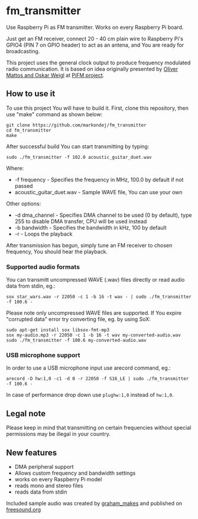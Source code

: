 # fm_transmitter
Use Raspberry Pi as FM transmitter. Works on every Raspberry Pi board.

Just get an FM receiver, connect 20 - 40 cm plain wire to Raspberry Pi's GPIO4 (PIN 7 on GPIO header) to act as an antena, and You are ready for broadcasting.

This project uses the general clock output to produce frequency modulated radio communication. It is based on idea originally presented by [Oliver Mattos and Oskar Weigl](http://icrobotics.co.uk/wiki/index.php/Turning_the_Raspberry_Pi_Into_an_FM_Transmitter) at [PiFM project](http://icrobotics.co.uk/wiki/index.php/Turning_the_Raspberry_Pi_Into_an_FM_Transmitter).
## How to use it
To use this project You will have to build it. First, clone this repository, then use "make" command as shown below:
```
git clone https://github.com/markondej/fm_transmitter
cd fm_transmitter
make
``` 
After successful build You can start transmitting by typing:
```
sudo ./fm_transmitter -f 102.0 acoustic_guitar_duet.wav
```
Where:
* -f frequency - Specifies the frequency in MHz, 100.0 by default if not passed
* acoustic_guitar_duet.wav - Sample WAVE file, You can use your own

Other options:
* -d dma_channel - Specifies DMA channel to be used (0 by default), type 255 to disable DMA transfer, CPU will be used instead
* -b bandwidth - Specifies the bandwidth in kHz, 100 by default
* -r - Loops the playback

After transmission has begun, simply tune an FM receiver to chosen frequency, You should hear the playback.
### Supported audio formats
You can transmitt uncompressed WAVE (.wav) files directly or read audio data from stdin, eg.:
```
sox star_wars.wav -r 22050 -c 1 -b 16 -t wav - | sudo ./fm_transmitter -f 100.6 -
```
Please note only uncompressed WAVE files are supported. If You expire "corrupted data" error try converting file, eg. by using SoX:
```
sudo apt-get install sox libsox-fmt-mp3
sox my-audio.mp3 -r 22050 -c 1 -b 16 -t wav my-converted-audio.wav
sudo ./fm_transmitter -f 100.6 my-converted-audio.wav
```
### USB microphone support
In order to use a USB microphone input use arecord command, eg.:
```
arecord -D hw:1,0 -c1 -d 0 -r 22050 -f S16_LE | sudo ./fm_transmitter -f 100.6 -
```
In case of performance drop down use ```plughw:1,0``` instead of ```hw:1,0```.
## Legal note
Please keep in mind that transmitting on certain frequencies without special permissions may be illegal in your country.
## New features
* DMA peripheral support
* Allows custom frequency and bandwidth settings
* works on every Raspberry Pi model
* reads mono and stereo files
* reads data from stdin

Included sample audio was created by [graham_makes](https://freesound.org/people/graham_makes/sounds/449409/) and published on [freesound.org](https://freesound.org/)